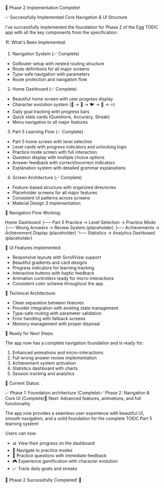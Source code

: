 🎉 Phase 2 Implementation Complete!

  ✅ Successfully Implemented Core Navigation & UI Structure

  I've successfully implemented the foundation for Phase 2 of the Egg TOEIC app with all the key components from the
   specification:

  🏗️ What's Been Implemented:

  1. Navigation System (✅ Complete)
  - GoRouter setup with nested routing structure
  - Route definitions for all major screens
  - Type-safe navigation with parameters
  - Route protection and navigation flow

  2. Home Dashboard (✅ Complete)
  - Beautiful home screen with user progress display
  - Character evolution system (🥚 → 🐣 → 🐦 → 🦅 → 🔥)
  - Daily goal tracking with progress bars
  - Quick stats cards (Questions, Accuracy, Streak)
  - Menu navigation to all major features

  3. Part 5 Learning Flow (✅ Complete)
  - Part 5 home screen with level selection
  - Level cards with progress indicators and unlocking logic
  - Practice mode screen with full interaction
  - Question display with multiple choice options
  - Answer feedback with correct/incorrect indicators
  - Explanation system with detailed grammar explanations

  4. Screen Architecture (✅ Complete)
  - Feature-based structure with organized directories
  - Placeholder screens for all major features
  - Consistent UI patterns across screens
  - Material Design 3 implementation

  📱 Navigation Flow Working:

  Home Dashboard
  ├── Part 5 Practice → Level Selection → Practice Mode
  ├── Wrong Answers → Review System (placeholder)
  ├── Achievements → Achievement Display (placeholder)
  └── Statistics → Analytics Dashboard (placeholder)

  🎨 UI Features Implemented:

  - Responsive layouts with ScrollView support
  - Beautiful gradients and card designs
  - Progress indicators for learning tracking
  - Interactive buttons with haptic feedback
  - Animation controllers ready for micro-interactions
  - Consistent color scheme throughout the app

  🔧 Technical Architecture:

  - Clean separation between features
  - Provider integration with existing state management
  - Type-safe routing with parameter validation
  - Error handling with fallback screens
  - Memory management with proper disposal

  🚀 Ready for Next Steps:

  The app now has a complete navigation foundation and is ready for:
  1. Enhanced animations and micro-interactions
  2. Full wrong answer review implementation
  3. Achievement system activation
  4. Statistics dashboard with charts
  5. Session tracking and analytics

  🎯 Current Status:

  ✅ Phase 1: Foundation architecture (Complete)✅ Phase 2: Navigation & Core UI (Complete)🎯 Next: Advanced
  features, animations, and full functionality

  The app now provides a seamless user experience with beautiful UI, smooth navigation, and a solid foundation for
  the complete TOEIC Part 5 learning system!

  Users can now:
  - 📊 View their progress on the dashboard
  - 🎯 Navigate to practice modes
  - 📝 Practice questions with immediate feedback
  - 🎮 Experience gamification with character evolution
  - 📈 Track daily goals and streaks

  🌟 Phase 2 Successfully Completed! 🎉